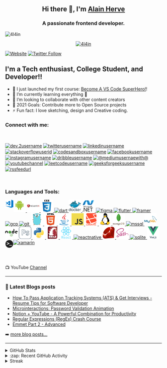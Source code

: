 
<h2 align="center">Hi there 👋, I'm <a href="https://rigtweak.com/about/AlainHerve/portfolio/">Alain Herve</a></h2>
<h3 align="center">A passionate frontend developer.</h3>

<p align="centre"> <img src="https://komarev.com/ghpvc/?username=4l4in&label=Profile%20views&color=0e75b6&style=flat" alt="4l4in" /> </p>

<p align="center"> <a href="https://github.com/ryo-ma/github-profile-trophy"><img src="https://github-profile-trophy.vercel.app/?username=4l4in" alt="4l4in" /></a> </p>


[![Website](https://img.shields.io/website?label=R16TW34K.com&style=for-the-badge&url=https%3A%2F%2Fcodestackr.com)](https://rigtweak.com)
[![Twitter Follow](https://img.shields.io/twitter/follow/4L4IN?color=1DA1F2&logo=twitter&style=for-the-badge)](https://twitter.com/intent/follow?original_referer=https%3A%2F%2Fgithub.com%2FcodeSTACKr&screen_name=codeSTACKr)

## I'm a Tech enthusiast, College Student, and Developer!!

- 🔭 I just launched my first course: [Become A VS Code SuperHero!][windows10]!
- 🌱 I’m currently learning everything 🤣
- 👯 I’m looking to collaborate with other content creators
- 🥅 2021 Goals: Contribute more to Open Source projects
- ⚡ Fun fact: I love sketching, design and Creative coding.

<!--
### Spotify Playing 🎧

[<img src="https://now-playing-codestackr.vercel.app/api/spotify-playing" alt="4L4IN Spotify Playing" width="350" />](https://open.spotify.com/user/swyqyimdc12jajde4vpwd2x1b)
https://4lain.vercel.app/
[<img src="https://now-playing-4lain.vercel.app/api/spotify-playing" alt="4L4IN Spotify Playing" width="350" />](https://open.spotify.com/user/swyqyimdc12jajde4vpwd2x1b)
-->

### Connect with me:
<br />
<p align="left">
<a href="https://dev.to/dev.2username" target="blank"><img align="center" src="https://cdn.jsdelivr.net/npm/simple-icons@3.0.1/icons/dev-dot-to.svg" alt="dev.2username" height="30" width="40" /></a>
<a href="https://twitter.com/twitterusername" target="blank"><img align="center" src="https://cdn.jsdelivr.net/npm/simple-icons@3.0.1/icons/twitter.svg" alt="twitterusername" height="30" width="40" /></a>
<a href="https://linkedin.com/in/linkedinusername" target="blank"><img align="center" src="https://cdn.jsdelivr.net/npm/simple-icons@3.0.1/icons/linkedin.svg" alt="linkedinusername" height="30" width="40" /></a>
<a href="https://stackoverflow.com/users/stackoverflowuserid" target="blank"><img align="center" src="https://cdn.jsdelivr.net/npm/simple-icons@3.0.1/icons/stackoverflow.svg" alt="stackoverflowuserid" height="30" width="40" /></a>
<a href="https://codesandbox.com/codesandboxusername" target="blank"><img align="center" src="https://cdn.jsdelivr.net/npm/simple-icons@3.0.1/icons/codesandbox.svg" alt="codesandboxusername" height="30" width="40" /></a>
<a href="https://fb.com/facebookusername" target="blank"><img align="center" src="https://cdn.jsdelivr.net/npm/simple-icons@3.0.1/icons/facebook.svg" alt="facebookusername" height="30" width="40" /></a>
<a href="https://instagram.com/instagramusername" target="blank"><img align="center" src="https://cdn.jsdelivr.net/npm/simple-icons@3.0.1/icons/instagram.svg" alt="instagramusername" height="30" width="40" /></a>
<a href="https://dribbble.com/dribbleusername" target="blank"><img align="center" src="https://cdn.jsdelivr.net/npm/simple-icons@3.0.1/icons/dribbble.svg" alt="dribbleusername" height="30" width="40" /></a>
<a href="https://medium.com/@mediumusernaewith@" target="blank"><img align="center" src="https://cdn.jsdelivr.net/npm/simple-icons@3.0.1/icons/medium.svg" alt="@mediumusernaewith@" height="30" width="40" /></a>
<a href="https://www.youtube.com/c/youtubechannel" target="blank"><img align="center" src="https://cdn.jsdelivr.net/npm/simple-icons@3.0.1/icons/youtube.svg" alt="youtubechannel" height="30" width="40" /></a>
<a href="https://www.leetcode.com/leetcodeusername" target="blank"><img align="center" src="https://cdn.jsdelivr.net/npm/simple-icons@3.0.1/icons/leetcode.svg" alt="leetcodeusername" height="30" width="40" /></a>
<a href="https://auth.geeksforgeeks.org/user/geeksforgeeksusername" target="blank"><img align="center" src="https://cdn.jsdelivr.net/npm/simple-icons@3.0.1/icons/geeksforgeeks.svg" alt="geeksforgeeksusername" height="30" width="40" /></a>
<a href="/rssfeedurl" target="blank"><img align="center" src="https://cdn.jsdelivr.net/npm/simple-icons@3.0.1/icons/rss.svg" alt="rssfeedurl" height="30" width="40" /></a>
</p>
<br />

### Languages and Tools:

[<img align="left" alt="Visual Studio Code" width="26px" src="https://raw.githubusercontent.com/github/explore/80688e429a7d4ef2fca1e82350fe8e3517d3494d/topics/visual-studio-code/visual-studio-code.png" />][VscodeAdventure]
<p align="left"> <a href="https://developer.android.com" target="_blank"> <img src="https://raw.githubusercontent.com/devicons/devicon/master/icons/android/android-original-wordmark.svg" alt="android" width="40" height="40"/> </a> <a href="https://angular.io" target="_blank"> <img src="https://raw.githubusercontent.com/devicons/devicon/master/icons/angularjs/angularjs-original-wordmark.svg" alt="angularjs" width="40" height="40"/> </a> <a href="https://www.w3schools.com/css/" target="_blank"> <img src="https://raw.githubusercontent.com/devicons/devicon/master/icons/css3/css3-original-wordmark.svg" alt="css3" width="40" height="40"/> </a> <a href="https://dart.dev" target="_blank"> <img src="https://www.vectorlogo.zone/logos/dartlang/dartlang-icon.svg" alt="dart" width="40" height="40"/> </a> <a href="https://www.docker.com/" target="_blank"> <img src="https://raw.githubusercontent.com/devicons/devicon/master/icons/docker/docker-original-wordmark.svg" alt="docker" width="40" height="40"/> </a> <a href="https://dotnet.microsoft.com/" target="_blank"> <img src="https://raw.githubusercontent.com/devicons/devicon/master/icons/dot-net/dot-net-original-wordmark.svg" alt="dotnet" width="40" height="40"/> </a> <a href="https://www.figma.com/" target="_blank"> <img src="https://www.vectorlogo.zone/logos/figma/figma-icon.svg" alt="figma" width="40" height="40"/> </a> <a href="https://flutter.dev" target="_blank"> <img src="https://www.vectorlogo.zone/logos/flutterio/flutterio-icon.svg" alt="flutter" width="40" height="40"/> </a> <a href="https://www.framer.com/" target="_blank"> <img src="https://www.vectorlogo.zone/logos/framer/framer-icon.svg" alt="framer" width="40" height="40"/> </a> <a href="https://cloud.google.com" target="_blank"> <img src="https://www.vectorlogo.zone/logos/google_cloud/google_cloud-icon.svg" alt="gcp" width="40" height="40"/> </a> <a href="https://git-scm.com/" target="_blank"> <img src="https://www.vectorlogo.zone/logos/git-scm/git-scm-icon.svg" alt="git" width="40" height="40"/> </a> <a href="https://golang.org" target="_blank"> <img src="https://raw.githubusercontent.com/devicons/devicon/master/icons/go/go-original.svg" alt="go" width="40" height="40"/> </a> <a href="https://www.w3.org/html/" target="_blank"> <img src="https://raw.githubusercontent.com/devicons/devicon/master/icons/html5/html5-original-wordmark.svg" alt="html5" width="40" height="40"/> </a> <a href="https://www.java.com" target="_blank"> <img src="https://raw.githubusercontent.com/devicons/devicon/master/icons/java/java-original.svg" alt="java" width="40" height="40"/> </a> <a href="https://developer.mozilla.org/en-US/docs/Web/JavaScript" target="_blank"> <img src="https://raw.githubusercontent.com/devicons/devicon/master/icons/javascript/javascript-original.svg" alt="javascript" width="40" height="40"/> </a> <a href="https://laravel.com/" target="_blank"> <img src="https://raw.githubusercontent.com/devicons/devicon/master/icons/laravel/laravel-plain-wordmark.svg" alt="laravel" width="40" height="40"/> </a> <a href="https://www.linux.org/" target="_blank"> <img src="https://raw.githubusercontent.com/devicons/devicon/master/icons/linux/linux-original.svg" alt="linux" width="40" height="40"/> </a> <a href="https://www.mongodb.com/" target="_blank"> <img src="https://raw.githubusercontent.com/devicons/devicon/master/icons/mongodb/mongodb-original-wordmark.svg" alt="mongodb" width="40" height="40"/> </a> <a href="https://www.microsoft.com/en-us/sql-server" target="_blank"> <img src="https://cdn.worldvectorlogo.com/logos/microsoft-sql-server.svg" alt="mssql" width="40" height="40"/> </a> <a href="https://www.mysql.com/" target="_blank"> <img src="https://raw.githubusercontent.com/devicons/devicon/master/icons/mysql/mysql-original-wordmark.svg" alt="mysql" width="40" height="40"/> </a> <a href="https://nodejs.org" target="_blank"> <img src="https://raw.githubusercontent.com/devicons/devicon/master/icons/nodejs/nodejs-original-wordmark.svg" alt="nodejs" width="40" height="40"/> </a> <a href="https://www.photoshop.com/en" target="_blank"> <img src="https://raw.githubusercontent.com/devicons/devicon/master/icons/photoshop/photoshop-line.svg" alt="photoshop" width="40" height="40"/> </a> <a href="https://www.python.org" target="_blank"> <img src="https://raw.githubusercontent.com/devicons/devicon/master/icons/python/python-original.svg" alt="python" width="40" height="40"/> </a> <a href="https://rubyonrails.org" target="_blank"> <img src="https://raw.githubusercontent.com/devicons/devicon/master/icons/rails/rails-original-wordmark.svg" alt="rails" width="40" height="40"/> </a> <a href="https://reactjs.org/" target="_blank"> <img src="https://raw.githubusercontent.com/devicons/devicon/master/icons/react/react-original-wordmark.svg" alt="react" width="40" height="40"/> </a> <a href="https://reactnative.dev/" target="_blank"> <img src="https://reactnative.dev/img/header_logo.svg" alt="reactnative" width="40" height="40"/> </a> <a href="https://www.ruby-lang.org/en/" target="_blank"> <img src="https://raw.githubusercontent.com/devicons/devicon/master/icons/ruby/ruby-original.svg" alt="ruby" width="40" height="40"/> </a> <a href="https://sass-lang.com" target="_blank"> <img src="https://raw.githubusercontent.com/devicons/devicon/master/icons/sass/sass-original.svg" alt="sass" width="40" height="40"/> </a> <a href="https://www.sqlite.org/" target="_blank"> <img src="https://www.vectorlogo.zone/logos/sqlite/sqlite-icon.svg" alt="sqlite" width="40" height="40"/> </a> <a href="https://vuejs.org/" target="_blank"> <img src="https://raw.githubusercontent.com/devicons/devicon/master/icons/vuejs/vuejs-original-wordmark.svg" alt="vuejs" width="40" height="40"/> </a> <a href="https://dotnet.microsoft.com/apps/xamarin" target="_blank"> <img src="https://raw.githubusercontent.com/detain/svg-logos/780f25886640cef088af994181646db2f6b1a3f8/svg/xamarin.svg" alt="xamarin" width="40" height="40"/> </a> 
<img align="left" alt="Terminal" width="26px" src="https://raw.githubusercontent.com/github/explore/80688e429a7d4ef2fca1e82350fe8e3517d3494d/topics/terminal/terminal.png" />
</p>
<br />
<br />

📺 YouTube [Channel](https://youtube.com/4L4IN)

---

### 📕 Latest Blogs posts
<!-- BLOG-POST-LIST:START -->

- [How To Pass Application Tracking Systems (ATS) & Get Interviews - Resume Tips for Software Developer](https://dev.to/codestackr/how-to-pass-application-tracking-systems-ats-get-interviews-resume-tips-for-software-developer-4bmo)
- [Microinteractions: Password Validation Animation](https://dev.to/codestackr/microinteractions-password-validation-animation-5629)
- [Notion + YouTube - A Powerful Combination for Productivity](https://dev.to/codestackr/notion-youtube-a-powerful-combination-for-productivity-1def)
- [Regular Expressions (RegEx) Crash Course](https://dev.to/codestackr/regular-expressions-regex-crash-course-248n)
- [Emmet Part 2 - Advanced](https://dev.to/codestackr/emmet-part-2-advanced-4c65)
<!-- BLOG-POST-LIST:END -->

➡️ [more blog posts...](https://rigtweak.com/blog)

---

<details>
  <summary>GitHub Stats</summary>
  <p><img align="left" alt="Alain's GitHub Stats" src="https://readmestts-git-main-al4in.vercel.app/api?username=4L4IN&show_icons=true&hide_border=true" /></p>
</details>
<details>
  <summary>:zap: Recent GitHub Activity</summary>
  
<!--START_SECTION:activity-->
1. ❗️ Closed issue [#8](https://github.com/4L4IN/free-developer-resources/issues/8) in [codeSTACKr/free-developer-resources](https://github.com/4L4IN/free-developer-resources)
2. 🗣 Commented on [#8](https://github.com/4L4IN/free-developer-resources/issues/8) in [codeSTACKr/free-developer-resources](https://github.com/4L4IN/free-developer-resources)
3. 🗣 Commented on [#7](https://github.com/4L4IN/free-developer-resources/issues/7) in [codeSTACKr/free-developer-resources](https://github.com/4L4IN/free-developer-resources)
4. 🎉 Merged PR [#7](https://github.com/4L4IN/free-developer-resources/pull/7) in [codeSTACKr/free-developer-resources](https://github.com/4L4IN/free-developer-resources)
5. 🗣 Commented on [#3](https://github.com/4L4IN/codestackr-vscode-theme/issues/3) in [codeSTACKr/codestackr-vscode-theme](https://github.com/4L4IN/codestackr-vscode-theme)
<!--END_SECTION:activity-->

</details>
<details>
  <summary>Streak</summary>
  <p><img align="center" src="https://github-readme-streak-stats.herokuapp.com/?user=4l4in&" alt="4l4in" /></p>
</details>


<!-- Links -->
[website]: https://rigtweak.com
[windows10]: https://rigtweak.com/blog/windows10
[twitter]: https://twitter.com/4L4IN
[youtube]: https://youtube.com/4L4IN
[instagram]: https://www.instagram.com/mr.alain_herve
[linkedin]: https://linkedin.com/in/4L4IN
[VscodeAdventure]: https://rigtweak.com/about/AlainHerve/portfolio/
[MyHtmlAdventure]: https://rigtweak.com/about/AlainHerve/portfolio/
[MycssAdventure]: https://rigtweak.com/about/AlainHerve/portfolio/
[MysassAdventure]: https://rigtweak.com/about/AlainHerve/portfolio/
[MyjsAdventure]: https://rigtweak.com/about/AlainHerve/portfolio/
[MyReactAdventure]: https://rigtweak.com/about/AlainHerve/portfolio/
[MygatsbyAdventure]: https://rigtweak.com/about/AlainHerve/portfolio/
[MyGraphQLadventure]: https://rigtweak.com/about/AlainHerve/portfolio/
[MyNodejsAdventure]: https://rigtweak.com/about/AlainHerve/portfolio/
[MydenoAdventure]: https://rigtweak.com/about/AlainHerve/portfolio/
[MySQL]: https://rigtweak.com/about/AlainHerve/portfolio/
[MymongoDBadventure]: https://rigtweak.com/about/AlainHerve/portfolio/
[MyGITadventure]: https://rigtweak.com/about/AlainHerve/portfolio/
[MyGITadventure]: https://rigtweak.com/about/AlainHerve/portfolio/
[MyGithubAdventure]: https://rigtweak.com/about/AlainHerve/portfolio/
[MYTerminalAdventure]: https://rigtweak.com/about/AlainHerve/portfolio/
